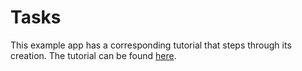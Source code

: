 Tasks
=====

This example app has a corresponding tutorial that steps through its creation. The tutorial can be found [here](http://thatismatt.github.com/josi/tutorial.html).
